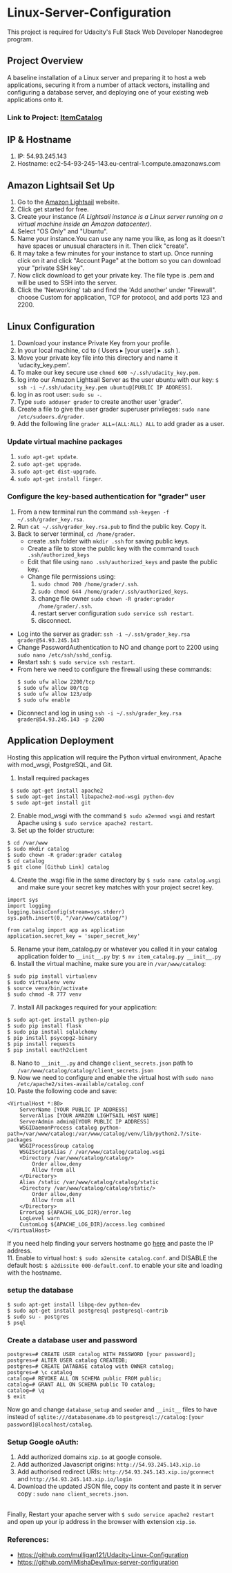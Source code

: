 # Linux-Server-Configuration
This project is required for Udacity's Full Stack Web Developer Nanodegree program.

## Project Overview
A baseline installation of a Linux server and preparing it to host a web applications, securing it from a number of attack vectors, installing and configuring a database server, and deploying one of your existing web applications onto it.

### Link to Project: [ItemCatalog](http://54.93.245.143.xip.io/)

## IP & Hostname
1. IP: 54.93.245.143 
2. Hostname: ec2-54-93-245-143.eu-central-1.compute.amazonaws.com

## Amazon Lightsail Set Up
1. Go to the [Amazon Lightsail](https://lightsail.aws.amazon.com/) website.
2. Click get started for free.
3. Create your instance *(A Lightsail instance is a Linux server running on a virtual machine inside an Amazon datacenter)*.
4. Select "OS Only" and "Ubuntu".
5. Name your instance.You can use any name you like, as long as it doesn't have spaces or unusual characters in it. Then click "create".
6. It may take a few minutes for your instance to start up. Once running click on it and click "Account Page" at the bottom so you can   download your "private SSH key". 
7. Now click download to get your private key. The file type is .pem and will be used to SSH into the server.
8. Click the 'Networking' tab and find the 'Add another' under "Firewall". choose Custom for application, TCP for protocol, and add ports 123 and 2200.
## Linux Configuration
1. Download your instance Private Key from your profile.
2. In your local machine, cd to ( Users⁩ ▸ [your user] ▸ .ssh ).
3. Move your private key file into this directory and name it 'udacity_key.pem'.
4. To make our key secure use `chmod 600 ~/.ssh/udacity_key.pem`.
5. log into our Amazon Lightsail Server as the user ubuntu with our key: `$ ssh -i ~/.ssh/udacity_key.pem ubuntu@[PUBLIC IP ADDRESS]`.
6. log in as root user: `sudo su -`.
7. Type `sudo adduser grader` to create another user 'grader'.
8. Create a file to give the user grader superuser privileges: `sudo nano /etc/sudoers.d/grader`.
9. Add the following line `grader ALL=(ALL:ALL) ALL` to add grader as a user.
### Update virtual machine packages
1. `sudo apt-get update`.
2. `sudo apt-get upgrade`.
3. `sudo apt-get dist-upgrade`.
4. `sudo apt-get install finger`.
### Configure the key-based authentication for "grader" user
1. From a new terminal run the command `ssh-keygen -f ~/.ssh/grader_key.rsa`.
2. Run `cat ~/.ssh/grader_key.rsa.pub` to find the public key. Copy it.
3. Back to server terminal, `cd /home/grader`.
   * create .ssh folder with `mkdir .ssh` for saving public keys.
   * Create a file to store the public key with the command `touch .ssh/authorized_keys`
   * Edit that file using `nano .ssh/authorized_keys` and paste the public key.
   * Change file permissions using:
     1. `sudo chmod 700 /home/grader/.ssh`.
     2. `sudo chmod 644 /home/grader/.ssh/authorized_keys`.
     3. change file owner `sudo chown -R grader:grader /home/grader/.ssh`.
     4. restart server configuration `sudo service ssh restart`.
     5. disconnect.
* Log into the server as grader: `ssh -i ~/.ssh/grader_key.rsa grader@54.93.245.143`
* Change PasswordAuthentication to NO and change port to 2200 using `sudo nano /etc/ssh/sshd_config`.
* Restart ssh: `$ sudo service ssh restart`.
* From here we need to configure the firewall using these commands:
  ```
  $ sudo ufw allow 2200/tcp
  $ sudo ufw allow 80/tcp
  $ sudo ufw allow 123/udp
  $ sudo ufw enable
  ```
* Diconnect and log in using `ssh -i ~/.ssh/grader_key.rsa grader@54.93.245.143 -p 2200`
## Application Deployment
Hosting this application will require the Python virtual environment, Apache with mod_wsgi, PostgreSQL, and Git.
1. Install required packages
```
 $ sudo apt-get install apache2
 $ sudo apt-get install libapache2-mod-wsgi python-dev
 $ sudo apt-get install git
 ```
 2. Enable mod_wsgi with the command `$ sudo a2enmod wsgi` and restart Apache using `$ sudo service apache2 restart`.
 3. Set up the folder structure:
 ```
$ cd /var/www
$ sudo mkdir catalog
$ sudo chown -R grader:grader catalog
$ cd catalog
$ git clone [Github Link] catalog
```
4. Create the .wsgi file in the same directory by `$ sudo nano catalog.wsgi` and make sure your secret key matches with your project secret key.
```
import sys
import logging
logging.basicConfig(stream=sys.stderr)
sys.path.insert(0, "/var/www/catalog/")

from catalog import app as application
application.secret_key = 'super_secret_key'
```
5. Rename your item_catalog.py or whatever you called it in your catalog application folder to `__init__.py` by: 
`$ mv item_catalog.py __init__.py`
6. Install the virtual machine, make sure you are in `/var/www/catalog`:
```
$ sudo pip install virtualenv
$ sudo virtualenv venv
$ source venv/bin/activate
$ sudo chmod -R 777 venv
```
7. Install All packages required for your application:
```
$ sudo apt-get install python-pip
$ sudo pip install flask
$ sudo pip install sqlalchemy
$ pip install psycopg2-binary
$ pip install requests
$ pip install oauth2client
```
8. Nano to `__init__.py` and change `client_secrets.json` path to `/var/www/catalog/catalog/client_secrets.json`
9. Now we need to configure and enable the virtual host with `sudo nano /etc/apache2/sites-available/catalog.conf`
10. Paste the following code and save:

```
<VirtualHost *:80>
    ServerName [YOUR PUBLIC IP ADDRESS]
    ServerAlias [YOUR AMAZON LIGHTSAIL HOST NAME]
    ServerAdmin admin@[YOUR PUBLIC IP ADDRESS]
    WSGIDaemonProcess catalog python-path=/var/www/catalog:/var/www/catalog/venv/lib/python2.7/site-packages
    WSGIProcessGroup catalog
    WSGIScriptAlias / /var/www/catalog/catalog.wsgi
    <Directory /var/www/catalog/catalog/>
        Order allow,deny
        Allow from all
    </Directory>
    Alias /static /var/www/catalog/catalog/static
    <Directory /var/www/catalog/catalog/static/>
        Order allow,deny
        Allow from all
    </Directory>
    ErrorLog ${APACHE_LOG_DIR}/error.log
    LogLevel warn
    CustomLog ${APACHE_LOG_DIR}/access.log combined
</VirtualHost>
```
If you need help finding your servers hostname go [here](https://whatismyipaddress.com/ip-hostname) and paste the IP address.
</br>11. Enable to virtual host:
`$ sudo a2ensite catalog.conf`.
and DISABLE the default host:
`$ a2dissite 000-default.conf`.
 to enable your site and loading with the hostname.
### setup the database
```
$ sudo apt-get install libpq-dev python-dev
$ sudo apt-get install postgresql postgresql-contrib
$ sudo su - postgres
$ psql
```
### Create a database user and password
```
postgres=# CREATE USER catalog WITH PASSWORD [your password];
postgres=# ALTER USER catalog CREATEDB;
postgres=# CREATE DATABASE catalog with OWNER catalog;
postgres=# \c catalog
catalog=# REVOKE ALL ON SCHEMA public FROM public;
catalog=# GRANT ALL ON SCHEMA public TO catalog;
catalog=# \q
$ exit
```
Now go and change `database_setup` and `seeder` and `__init__` files to have instead of `sqlite:///databasename.db` to `postgresql://catalog:[your password]@localhost/catalog`.
### Setup Google oAuth:
1. Add authorized domains `xip.io` at google console.
2. Add authorized Javascript origins: `http://54.93.245.143.xip.io`
3. Add authorised redirect URIs: `http://54.93.245.143.xip.io/gconnect` and `http://54.93.245.143.xip.io/login`
4. Download the updated JSON file, copy its content and paste it in server copy : `sudo nano client_secrets.json`.

</br>Finally, Restart your apache server with `$ sudo service apache2 restart` and open up your ip address in the browser with extension `xip.io`.


### References:
* https://github.com/mulligan121/Udacity-Linux-Configuration
* https://github.com/iMishaDev/linux-server-configuration






